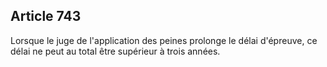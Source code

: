 Article 743
----
Lorsque le juge de l'application des peines prolonge le délai d'épreuve, ce
délai ne peut au total être supérieur à trois années.

